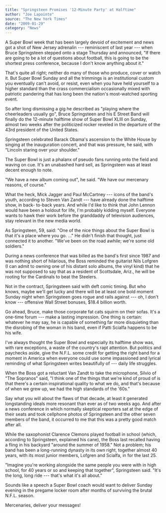 ```yaml
---
title: "Springsteen Promises '12-Minute Party' at Halftime"
author: "Joe Lapointe"
source: "The New York Times"
date: "2009-01-29"
category: "News"
---
```


A Super Bowl week that has been largely devoid of excitement and news got a shot of New Jersey adrenalin --- reminiscent of last year --- when Bruce Springsteen stepped onto a stage Thursday and announced, "If there are going to be a lot of questions about football, this is going to be the shortest press conference, because I don't know anything about it."

That's quite all right; neither do many of those who produce, cover or watch it. But Super Bowl Sunday and all the trimmings is an institutional custom you eventually can't avoid, or resist, even when you have held yourself to a higher standard than the crass commercialism occasionally mixed with patriotic pandering that has long been the nation's most-watched sporting event.

So after long dismissing a gig he described as "playing where the cheerleaders usually go", Bruce Springsteen and his E Street Band will finally do the 12-minute halftime show of Super Bowl XLIII on Sunday, almost two weeks after the politicized rocker reveled in the departure of the 43rd president of the United States.

Springsteen celebrated Barack Obama's ascension to the White House by singing at the inauguration concert, and that was pressure, he said, with "Lincoln staring over your shoulder."

The Super Bowl is just a phalanx of pseudo fans running onto the field and waving on cue. It's an unabashed hard sell, as Springsteen was at least decent enough to note.

"We have a new album coming out", he said. "We have our mercenary reasons, of course."

What the heck, Mick Jagger and Paul McCartney --- icons of the band's youth, according to Steven Van Zandt --- have already done the halftime show, in back- to-back years. And while I'd like to think that John Lennon would have been a holdout for life, I'm probably kidding myself. Everyone wants to hawk their work before the granddaddy of television audiences, stay relevant in the new media world.

As Springsteen, 59, said: "One of the nice things about the Super Bowl is that it's a place where you go. ..." He didn't finish that thought, just connected it to another. "We've been on the road awhile; we're some old soldiers."

During a news conference that was billed as the band's first since 1987 and was nothing short of hilarious, the Boss reminded the guitarist Nils Lofgren (I can admit to owning one of his distant solo albums, the vinyl kind) that he was not supposed to say that as a resident of Scottsdale, Ariz., he will be rooting for the Cardinals to beat the Steelers.

Not in the contract, Springsteen said with deft comic timing. But who knows, maybe we'll get lucky and there will be at least one bold moment Sunday night when Springsteen goes rogue and rails against --- oh, I don't know --- offensive Wall Street bonuses, $18.4 billion worth.

Go ahead, Bruce, make those corporate fat cats squirm on their sofas. It's a one-time forum --- make a lasting impression. One thing is certain: whatever he may say, he is capable of something far more disquieting than the disrobing of the woman in his band, even if Patti Scialfa happens to be his wife.

I've always thought the Super Bowl and especially its halftime show was, with rare exceptions, a waste of the country's rapt attention. But politics and paychecks aside, give the N.F.L. some credit for getting the right band for a moment in America when everyone could use some impassioned and lyrical reminding of what Springsteen writes beautifully of --- daily life struggles.

When the Boss got a reluctant Van Zandt to take the microphone, Silvio of "The Sopranos" said, "I think one of the things that we're kind of proud of is that there's a certain inspirational quality to what we do, and that's because of when we grew up, we had the high standards of the '60s."

Say what you will about the flaws of that decade, at least it generated longstanding ideals more resonant than ever as of two weeks ago. And after a news conference in which normally skeptical reporters sat at the edge of their seats and took cellphone photos of Springsteen and the other seven members of the band, it occurred to me that this was a pretty good match after all.

While the saxophonist Clarence Clemons played football in school (which, according to Springsteen, explained his cane), the Boss last recalled having a fling in his backyard "around the summer of 1958." Not a problem; his band has been a long-running dynasty in its own right, together almost 40 years, with its most junior members, Lofgren and Scialfa, in for the last 25.

"Imagine you're working alongside the same people you were with in high school, for 40 years or so and keeping that together", Springsteen said. "It's the long, long ride --- that's what it's all about."

Sounds like a speech a Super Bowl coach would want to deliver Sunday evening in the pregame locker room after months of surviving the brutal N.F.L. season.

Mercenaries, deliver your messages!